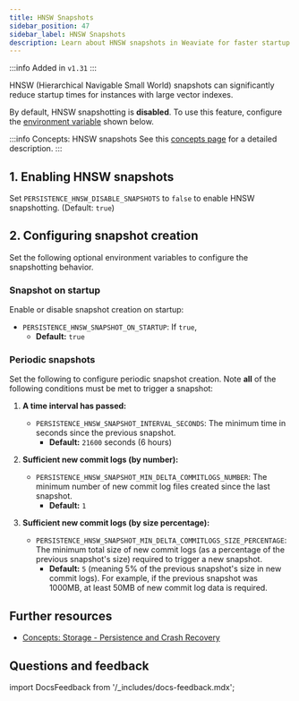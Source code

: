 ```yaml
---
title: HNSW Snapshots
sidebar_position: 47
sidebar_label: HNSW Snapshots
description: Learn about HNSW snapshots in Weaviate for faster startup times and how to manage them.
---
```


:::info Added in `v1.31`
:::

HNSW (Hierarchical Navigable Small World) snapshots can significantly reduce startup times for instances with large vector indexes.

By default, HNSW snapshotting is **disabled**. To use this feature, configure the [environment variable](../config-refs/env-vars/index.md) shown below.

:::info Concepts: HNSW snapshots
See this [concepts page](../concepts/storage.md#hnsw-snapshots) for a detailed description.
:::

## 1. Enabling HNSW snapshots

Set `PERSISTENCE_HNSW_DISABLE_SNAPSHOTS` to `false` to enable HNSW snapshotting. (Default: `true`)

## 2. Configuring snapshot creation

Set the following optional environment variables to configure the snapshotting behavior.

### Snapshot on startup

Enable or disable snapshot creation on startup:

- `PERSISTENCE_HNSW_SNAPSHOT_ON_STARTUP`: If `true`,
  - **Default:** `true`

### Periodic snapshots

Set the following to configure periodic snapshot creation. Note **all** of the following conditions must be met to trigger a snapshot:

1.  **A time interval has passed:**

    - `PERSISTENCE_HNSW_SNAPSHOT_INTERVAL_SECONDS`: The minimum time in seconds since the previous snapshot.
      - **Default:** `21600` seconds (6 hours)

2.  **Sufficient new commit logs (by number):**

    - `PERSISTENCE_HNSW_SNAPSHOT_MIN_DELTA_COMMITLOGS_NUMBER`: The minimum number of new commit log files created since the last snapshot.
      - **Default:** `1`

3.  **Sufficient new commit logs (by size percentage):**
    - `PERSISTENCE_HNSW_SNAPSHOT_MIN_DELTA_COMMITLOGS_SIZE_PERCENTAGE`: The minimum total size of new commit logs (as a percentage of the previous snapshot's size) required to trigger a new snapshot.
      - **Default:** `5` (meaning 5% of the previous snapshot's size in new commit logs). For example, if the previous snapshot was 1000MB, at least 50MB of new commit log data is required.

## Further resources

- [Concepts: Storage - Persistence and Crash Recovery](../concepts/storage.md#persistence-and-crash-recovery)

## Questions and feedback

import DocsFeedback from '/\_includes/docs-feedback.mdx';

<DocsFeedback/>
